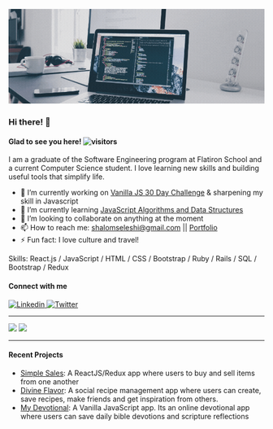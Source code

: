 <!-- ![Jumbotron](https://github.com/habeshawit/habeshawit/blob/main/Adventure%20Script%20Facebook%20Cover%20(2).gif) -->
![Jumbotron](https://github.com/habeshawit/habeshawit/blob/main/Adventure%20Script%20Facebook%20Cover%20(8).gif)

### Hi there! 👋

#### Glad to see you here!   ![visitors](https://visitor-badge.glitch.me/badge?page_id=${habeshawit}.${habeshawit})   

I am a graduate of the Software Engineering program at Flatiron School and a current Computer Science student. I love learning new skills and building useful tools that simplify life. 

- 🔭 I’m currently working on [Vanilla JS 30 Day Challenge](https://javascript30.com/) & sharpening my skill in Javascript
- 🌱 I’m currently learning [JavaScript Algorithms and Data Structures](https://www.udemy.com/course/js-algorithms-and-data-structures-masterclass/)
- 👯 I’m looking to collaborate on anything at the moment
- 📫 How to reach me: shalomseleshi@gmail.com || [Portfolio](http://shalomsk.me)
- ⚡ Fun fact: I love culture and travel!

Skills: React.js / JavaScript / HTML / CSS / Bootstrap / Ruby / Rails / SQL / Bootstrap / Redux

#### Connect with me
<a href="https://www.linkedin.com/in/shalom-kebede/">
  <img
    alt="Linkedin"
    src="https://img.shields.io/badge/LinkedIn-0077B5?style=for-the-badge&logo=linkedin&logoColor=white"
  />
</a>
<a href="https://twitter.com/shalomsk6">
  <img
    alt="Twitter"
    src="https://img.shields.io/badge/Twitter-1DA1F2?style=for-the-badge&logo=twitter&logoColor=white"
  />
</a>

<hr>

<img height="190em" src="https://github-readme-stats.vercel.app/api?username=habeshawit&show_icons=true&hide_border=true&&count_private=true&include_all_commits=true" /> <img height="210em" src="https://github-readme-stats.vercel.app/api/top-langs/?username=habeshawit"/>


<!-- ![Wakatime stats](https://github-readme-stats.vercel.app/api/wakatime?username=shalom) -->
<hr>

#### Recent Projects
+ [Simple Sales](https://github.com/habeshawit/react-project-frontend/tree/refactorBranch): A ReactJS/Redux app where users to buy and sell items from one another
+ [Divine Flavor](https://github.com/habeshawit/divine-flavor): A social recipe management app where users can create, save recipes, make friends and get inspiration from others.
+ [My Devotional](https://github.com/habeshawit/js_project_backend): A Vanilla JavaScript app. Its an online devotional app where users can save daily bible devotions and scripture reflections
